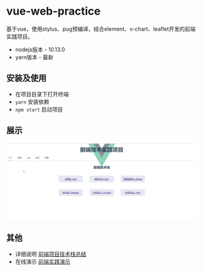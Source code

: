 # vue-web-practice
基于vue，使用stylus、pug预编译，结合element、v-chart、leaflet开发的前端实践项目。

* nodejs版本 - 10.13.0
* yarn版本 - 最新

## 安装及使用

* 在项目目录下打开终端
* ```yarn``` 安装依赖
* ```npm start``` 启动项目

## 展示

![效果图](./show.gif)

## 其他

- 详细说明 [前端项目技术栈总结](https://www.jianshu.com/p/fc5ad9b33a0f)
- 在线演示 [前端实践演示](https://vue-practice.netlify.com/)